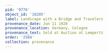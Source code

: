 ```yaml
---
pid: '9776'
object_id: '10205'
label: Landscape with a Bridge and Travelers
provenance_date: Jun 11 1928
provenance_location: Germany, Cologne
provenance_text: Sold at Auction at Lempertz
order: '2584'
collection: provenance
---
```

